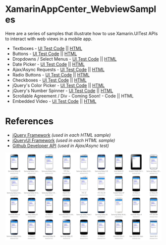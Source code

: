 # XamarinAppCenter_WebviewSamples
Here are a series of samples that illustrate how to use Xamarin.UITest APIs to interact with web views in a mobile app.

- Textboxes - [UI Test Code](https://github.com/mattregul/XamarinAppCenter_WebviewSamples/blob/master/Code/UITests/Tests.cs#L161) || [HTML](https://github.com/mattregul/XamarinAppCenter_WebviewSamples/blob/master/HTML/textboxes.html)
- Buttons - [UI Test Code](https://github.com/mattregul/XamarinAppCenter_WebviewSamples/blob/master/Code/UITests/Tests.cs#L198) || [HTML](https://github.com/mattregul/XamarinAppCenter_WebviewSamples/blob/master/HTML/buttons.html)
- Dropdowns / Select Menus - [UI Test Code](https://github.com/mattregul/XamarinAppCenter_WebviewSamples/blob/master/Code/UITests/Tests.cs#L224) || [HTML](https://github.com/mattregul/XamarinAppCenter_WebviewSamples/blob/master/HTML/dropdownmenus.html)
- Date Picker - [UI Test Code](https://github.com/mattregul/XamarinAppCenter_WebviewSamples/blob/master/Code/UITests/Tests.cs#L276) || [HTML](https://github.com/mattregul/XamarinAppCenter_WebviewSamples/blob/master/HTML/datepicker.html)
- Ajax/Async Requests - [UI Test Code](https://github.com/mattregul/XamarinAppCenter_WebviewSamples/blob/master/Code/UITests/Tests.cs#L327) || [HTML](https://github.com/mattregul/XamarinAppCenter_WebviewSamples/blob/master/HTML/ajaxrequest.html)
- Radio Buttons - [UI Test Code](https://github.com/mattregul/XamarinAppCenter_WebviewSamples/blob/master/Code/UITests/Tests.cs#L379) || [HTML](https://github.com/mattregul/XamarinAppCenter_WebviewSamples/blob/master/HTML/radiogroup.html)
- Checkboxes - [UI Test Code](https://github.com/mattregul/XamarinAppCenter_WebviewSamples/blob/master/Code/UITests/Tests.cs#L405) || [HTML](https://github.com/mattregul/XamarinAppCenter_WebviewSamples/blob/master/HTML/checkboxgroup.html)
- jQuery's Color Picker - [UI Test Code](https://github.com/mattregul/XamarinAppCenter_WebviewSamples/blob/master/Code/UITests/Tests.cs#L438) || [HTML](https://github.com/mattregul/XamarinAppCenter_WebviewSamples/blob/master/HTML/colorpicker.html)
- jQuery's Number Spinner - [UI Test Code](https://github.com/mattregul/XamarinAppCenter_WebviewSamples/blob/master/Code/UITests/Tests.cs#L469) || [HTML](https://github.com/mattregul/XamarinAppCenter_WebviewSamples/blob/master/HTML/spinner.html)
- Scrollable Agreement / Div - Coming Soon! - Code || HTML
- Embedded Video - [UI Test Code](https://github.com/mattregul/XamarinAppCenter_WebviewSamples/blob/master/Code/UITests/Tests.cs#L525) || [HTML](https://github.com/mattregul/XamarinAppCenter_WebviewSamples/blob/master/HTML/embeddedvideo.html)

<!-- # Additional Samples, Docs, & Tools
- ( Tool ) [Xamarin Test Recorder](https://www.xamarin.com/test-cloud/recorder)
- ( Doc ) [Xamarin.UITest Web Views](https://developer.xamarin.com/guides/testcloud/uitest/working-with/webviews/)
- ( Doc ) [Xamarin.UITest](https://developer.xamarin.com/guides/testcloud/uitest/)
- ( Doc ) [Xamarin.UITest Cheat Sheet](https://developer.xamarin.com/guides/testcloud/uitest/cheatsheet/)
- ( Doc ) [Working With the REPL](https://developer.xamarin.com/guides/testcloud/uitest/working-with/repl/)
- ( Samples ) [Xamarin Test Cloud Samples](https://github.com/xamarin/test-cloud-samples)
- ( Samples ) [Cross-platform BDD with Cucumber and Calabash](https://github.com/calabash/x-platform-example) -->

# References
- [jQuery Framework](https://jquery.com/) *(used in each HTML sample)*
- [jQueryUI Framework](https://jqueryui.com/) *(used in each HTML sample)*
- [Github Developer API](https://developer.github.com/v3/) *(used in Ajax/Async test)*

![alt text](HTML/phones.jpg "XTC Phone Results")
